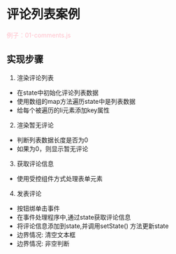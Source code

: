 # 评论列表案例
<font color=pink>例子：01-comments.js</font>
## 实现步骤
1. 渲染评论列表
* 在state中初始化评论列表数据
* 使用数组的map方法遍历state中是列表数据
* 给每个被遍历的li元素添加key属性

2. 渲染暂无评论
* 判断列表数据长度是否为0
* 如果为0，则显示暂无评论

3. 获取评论信息
* 使用受控组件方式处理表单元素

4. 发表评论
* 按钮绑单击事件
* 在事件处理程序中,通过state获取评论信息
* 将评论信息添加到state,并调用setState() 方法更新state
* 边界情况: 清空文本框
* 边界情况: 非空判断
